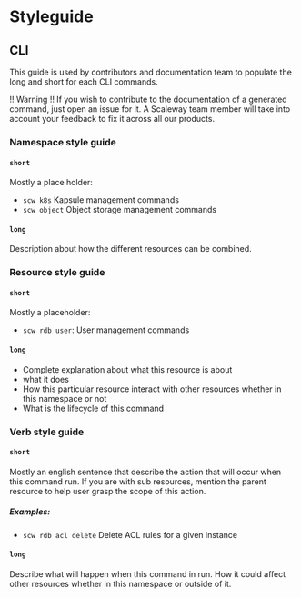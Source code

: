 # Styleguide

## CLI

This guide is used by contributors and documentation team to populate the long and short for each CLI commands.

!! Warning !! If you wish to contribute to the documentation of a generated command, just open an issue for it.
A Scaleway team member will take into account your feedback to fix it across all our products.

### Namespace style guide

#### `short`

Mostly a place holder:

- `scw k8s` Kapsule management commands
- `scw object` Object storage management commands

#### `long`

Description about how the different resources can be combined.

### Resource style guide

#### `short`

Mostly a placeholder:

- `scw rdb user`: User management commands

#### `long`

- Complete explanation about what this resource is about
- what it does
- How this particular resource interact with other resources whether in this namespace or not
- What is the lifecycle of this command

### Verb style guide

#### `short`

Mostly an english sentence that describe the action that will occur when this command run.
If you are with sub resources, mention the parent resource to help user grasp the scope of this action.

##### Examples:

- `scw rdb acl delete` Delete ACL rules for a given instance

#### `long`

Describe what will happen when this command in run.
How it could affect other resources whether in this namespace or outside of it.
